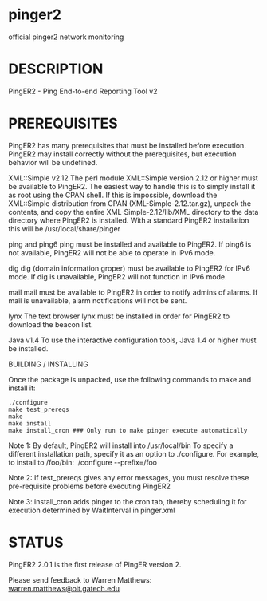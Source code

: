pinger2
=======

official pinger2 network monitoring


DESCRIPTION
===========

PingER2 - Ping End-to-end Reporting Tool v2


PREREQUISITES
=============

PingER2 has many prerequisites that must be installed before execution.  PingER2 may install correctly without the prerequisites, but execution behavior will be undefined.

XML::Simple v2.12
	The perl module XML::Simple version 2.12 or higher must be available to PingER2.  The easiest way to handle this is to simply install it as root using the CPAN shell.  If this is impossible, download the XML::Simple distribution from CPAN (XML-Simple-2.12.tar.gz), unpack the contents, and copy the entire XML-Simple-2.12/lib/XML directory to the data directory where PingER2 is installed.  With a standard PingER2 installation this will be /usr/local/share/pinger

ping and ping6
	ping must be installed and available to PingER2.  If ping6 is not available, PingER2 will not be able to operate in IPv6 mode.

dig
	dig (domain information groper) must be available to PingER2 for IPv6 mode.  If dig is unavailable, PingER2 will not function in IPv6 mode.

mail
	mail must be available to PingER2 in order to notify admins of alarms.  If mail is unavailable, alarm notifications will not be sent.

lynx
	The text browser lynx must be installed in order for PingER2 to download the beacon list.

Java v1.4
	To use the interactive configuration tools, Java 1.4 or higher must be installed.

BUILDING / INSTALLING

Once the package is unpacked, use the following commands to make and install it:

	./configure
	make test_prereqs
	make
	make install
	make install_cron ### Only run to make pinger execute automatically

Note 1: By default, PingER2 will install into /usr/local/bin  To specify a different installation path, specify it as an option to ./configure.  For example, to install to /foo/bin:
	./configure --prefix=/foo

Note 2: If test_prereqs gives any error messages, you must resolve these pre-requisite problems before executing PingER2

Note 3: install_cron adds pinger to the cron tab, thereby scheduling it for execution determined by WaitInterval in pinger.xml

STATUS
======

PingER2 2.0.1 is the first release of PingER version 2.

Please send feedback to Warren Matthews: warren.matthews@oit.gatech.edu
